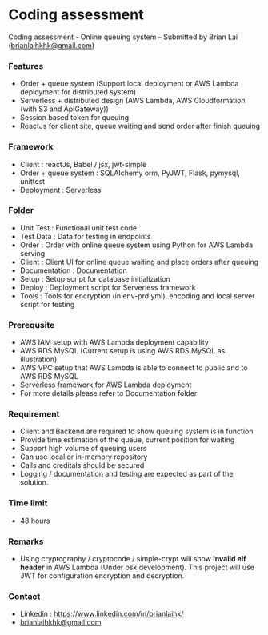# Coding assessment
Coding assessment - Online queuing system - Submitted by Brian Lai (brianlaihkhk@gmail.com)

### Features

- Order + queue system (Support local deployment or AWS Lambda deployment for distributed system)
- Serverless + distributed design (AWS Lambda, AWS Cloudformation (with S3 and ApiGateway))
- Session based token for queuing
- ReactJs for client site, queue waiting and send order after finish queuing

### Framework 

- Client : reactJs, Babel / jsx, jwt-simple
- Order + queue system : SQLAlchemy orm, PyJWT, Flask, pymysql, unittest
- Deployment : Serverless

### Folder

- Unit Test : Functional unit test code
- Test Data : Data for testing in endpoints
- Order : Order with online queue system using Python for AWS Lambda serving
- Client : Client UI for online queue waiting and place orders after queuing
- Documentation : Documentation
- Setup : Setup script for database initialization
- Deploy : Deployment script for Serverless framework
- Tools : Tools for encryption (in env-prd.yml), encoding and local server script for testing

### Prerequsite

- AWS IAM setup with AWS Lambda deployment capability
- AWS RDS MySQL (Current setup is using AWS RDS MySQL as illustration)
- AWS VPC setup that AWS Lambda is able to connect to public and to AWS RDS MySQL 
- Serverless framework for AWS Lambda deployment
- For more details please refer to Documentation folder

### Requirement

- Client and Backend are required to show queuing system is in function
- Provide time estimation of the queue, current position for waiting
- Support high volume of queuing users
- Can use local or in-memory repository
- Calls and creditals should be secured
- Logging / documentation and testing are expected as part of the solution.

### Time limit

- 48 hours

### Remarks

- Using cryptography / cryptocode / simple-crypt will show **invalid elf header** in AWS Lambda (Under osx development). This project will use JWT for configuration encryption and decryption.

### Contact
- Linkedin : https://www.linkedin.com/in/brianlaihk/
- brianlaihkhk@gmail.com
